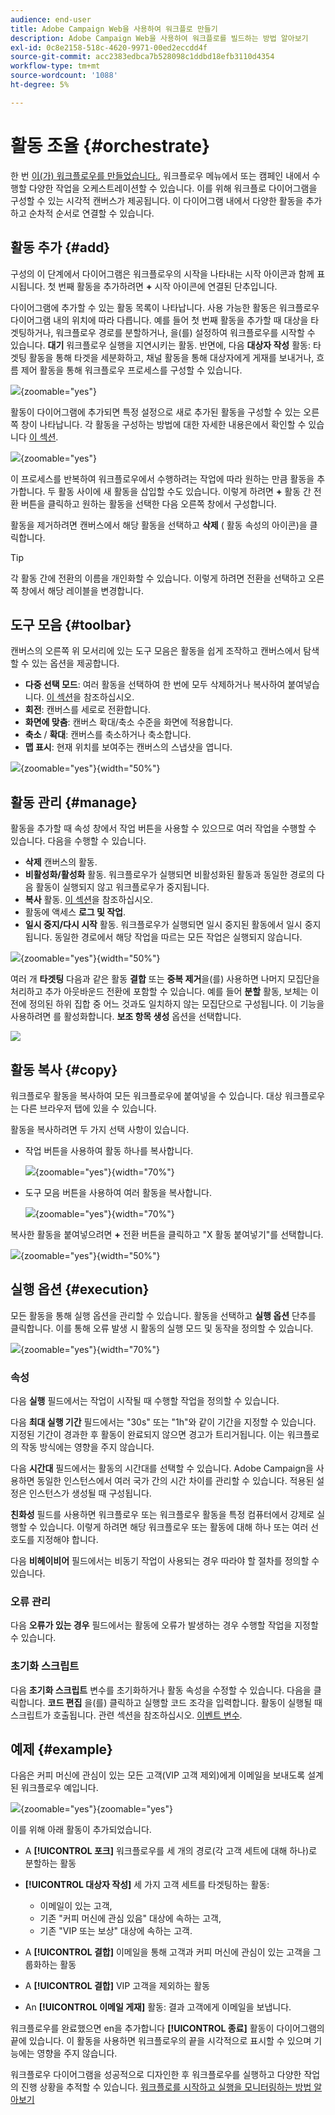 ```yaml
---
audience: end-user
title: Adobe Campaign Web을 사용하여 워크플로 만들기
description: Adobe Campaign Web을 사용하여 워크플로를 빌드하는 방법 알아보기
exl-id: 0c8e2158-518c-4620-9971-00ed2eccdd4f
source-git-commit: acc2383edbca7b528098c1ddbd18efb3110d4354
workflow-type: tm+mt
source-wordcount: '1088'
ht-degree: 5%

---
```


# 활동 조율 {#orchestrate}

한 번 [이(가) 워크플로우를 만들었습니다.](create-workflow.md), 워크플로우 메뉴에서 또는 캠페인 내에서 수행할 다양한 작업을 오케스트레이션할 수 있습니다. 이를 위해 워크플로 다이어그램을 구성할 수 있는 시각적 캔버스가 제공됩니다. 이 다이어그램 내에서 다양한 활동을 추가하고 순차적 순서로 연결할 수 있습니다.

## 활동 추가 {#add}

구성의 이 단계에서 다이어그램은 워크플로우의 시작을 나타내는 시작 아이콘과 함께 표시됩니다. 첫 번째 활동을 추가하려면 **+** 시작 아이콘에 연결된 단추입니다.

다이어그램에 추가할 수 있는 활동 목록이 나타납니다. 사용 가능한 활동은 워크플로우 다이어그램 내의 위치에 따라 다릅니다. 예를 들어 첫 번째 활동을 추가할 때 대상을 타겟팅하거나, 워크플로우 경로를 분할하거나, 을(를) 설정하여 워크플로우를 시작할 수 있습니다. **대기** 워크플로우 실행을 지연시키는 활동. 반면에, 다음 **대상자 작성** 활동: 타겟팅 활동을 통해 타겟을 세분화하고, 채널 활동을 통해 대상자에게 게재를 보내거나, 흐름 제어 활동을 통해 워크플로우 프로세스를 구성할 수 있습니다.

![](assets/workflow-start.png){zoomable=&quot;yes&quot;}

활동이 다이어그램에 추가되면 특정 설정으로 새로 추가된 활동을 구성할 수 있는 오른쪽 창이 나타납니다. 각 활동을 구성하는 방법에 대한 자세한 내용은에서 확인할 수 있습니다 [이 섹션](activities/about-activities.md).

![](assets/workflow-configure-activities.png){zoomable=&quot;yes&quot;}

이 프로세스를 반복하여 워크플로우에서 수행하려는 작업에 따라 원하는 만큼 활동을 추가합니다. 두 활동 사이에 새 활동을 삽입할 수도 있습니다. 이렇게 하려면 **+** 활동 간 전환 버튼을 클릭하고 원하는 활동을 선택한 다음 오른쪽 창에서 구성합니다.

활동을 제거하려면 캔버스에서 해당 활동을 선택하고 **삭제** ( 활동 속성의 아이콘)을 클릭합니다.

>[!TIP]
>
>각 활동 간에 전환의 이름을 개인화할 수 있습니다. 이렇게 하려면 전환을 선택하고 오른쪽 창에서 해당 레이블을 변경합니다.

## 도구 모음 {#toolbar}

캔버스의 오른쪽 위 모서리에 있는 도구 모음은 활동을 쉽게 조작하고 캔버스에서 탐색할 수 있는 옵션을 제공합니다.

* **다중 선택 모드**: 여러 활동을 선택하여 한 번에 모두 삭제하거나 복사하여 붙여넣습니다. [이 섹션](#copy)을 참조하십시오.
* **회전**: 캔버스를 세로로 전환합니다.
* **화면에 맞춤**: 캔버스 확대/축소 수준을 화면에 적용합니다.
* **축소** / **확대**: 캔버스를 축소하거나 축소합니다.
* **맵 표시**: 현재 위치를 보여주는 캔버스의 스냅샷을 엽니다.

![](assets/workflow-toolbar.png){zoomable=&quot;yes&quot;}{width="50%"}

## 활동 관리 {#manage}

활동을 추가할 때 속성 창에서 작업 버튼을 사용할 수 있으므로 여러 작업을 수행할 수 있습니다. 다음을 수행할 수 있습니다.

* **삭제** 캔버스의 활동.
* **비활성화/활성화** 활동. 워크플로우가 실행되면 비활성화된 활동과 동일한 경로의 다음 활동이 실행되지 않고 워크플로우가 중지됩니다.
* **복사** 활동. [이 섹션](#copy)을 참조하십시오.
* 활동에 액세스 **로그 및 작업**.
* **일시 중지/다시 시작** 활동. 워크플로우가 실행되면 일시 중지된 활동에서 일시 중지됩니다. 동일한 경로에서 해당 작업을 따르는 모든 작업은 실행되지 않습니다.

![](assets/activity-action.png){zoomable=&quot;yes&quot;}{width="50%"}

여러 개 **타겟팅** 다음과 같은 활동 **결합** 또는 **중복 제거**&#x200B;을(를) 사용하면 나머지 모집단을 처리하고 추가 아웃바운드 전환에 포함할 수 있습니다. 예를 들어 **분할** 활동, 보체는 이전에 정의된 하위 집합 중 어느 것과도 일치하지 않는 모집단으로 구성됩니다. 이 기능을 사용하려면 를 활성화합니다. **보조 항목 생성** 옵션을 선택합니다.

![](assets/workflow-split-complement.png)

## 활동 복사 {#copy}

워크플로우 활동을 복사하여 모든 워크플로우에 붙여넣을 수 있습니다. 대상 워크플로우는 다른 브라우저 탭에 있을 수 있습니다.

활동을 복사하려면 두 가지 선택 사항이 있습니다.

* 작업 버튼을 사용하여 활동 하나를 복사합니다.

  ![](assets/workflow-copy.png){zoomable=&quot;yes&quot;}{width="70%"}

* 도구 모음 버튼을 사용하여 여러 활동을 복사합니다.

  ![](assets/workflow-copy-2.png){zoomable=&quot;yes&quot;}{width="70%"}

복사한 활동을 붙여넣으려면 **+** 전환 버튼을 클릭하고 &quot;X 활동 붙여넣기&quot;를 선택합니다.

![](assets/workflow-copy-3.png){zoomable=&quot;yes&quot;}{width="50%"}

## 실행 옵션 {#execution}

모든 활동을 통해 실행 옵션을 관리할 수 있습니다. 활동을 선택하고 **실행 옵션** 단추를 클릭합니다. 이를 통해 오류 발생 시 활동의 실행 모드 및 동작을 정의할 수 있습니다.

![](assets/workflow-execution-options.png){zoomable=&quot;yes&quot;}{width="70%"}

### 속성

다음 **실행** 필드에서는 작업이 시작될 때 수행할 작업을 정의할 수 있습니다.

다음 **최대 실행 기간** 필드에서는 &quot;30s&quot; 또는 &quot;1h&quot;와 같이 기간을 지정할 수 있습니다. 지정된 기간이 경과한 후 활동이 완료되지 않으면 경고가 트리거됩니다. 이는 워크플로의 작동 방식에는 영향을 주지 않습니다.

다음 **시간대** 필드에서는 활동의 시간대를 선택할 수 있습니다. Adobe Campaign을 사용하면 동일한 인스턴스에서 여러 국가 간의 시간 차이를 관리할 수 있습니다. 적용된 설정은 인스턴스가 생성될 때 구성됩니다.

**친화성** 필드를 사용하면 워크플로우 또는 워크플로우 활동을 특정 컴퓨터에서 강제로 실행할 수 있습니다. 이렇게 하려면 해당 워크플로우 또는 활동에 대해 하나 또는 여러 선호도를 지정해야 합니다.

다음 **비헤이비어** 필드에서는 비동기 작업이 사용되는 경우 따라야 할 절차를 정의할 수 있습니다.

### 오류 관리

다음 **오류가 있는 경우** 필드에서는 활동에 오류가 발생하는 경우 수행할 작업을 지정할 수 있습니다.

### 초기화 스크립트

다음 **초기화 스크립트** 변수를 초기화하거나 활동 속성을 수정할 수 있습니다. 다음을 클릭합니다. **코드 편집** 을(를) 클릭하고 실행할 코드 조각을 입력합니다. 활동이 실행될 때 스크립트가 호출됩니다. 관련 섹션을 참조하십시오. [이벤트 변수](../workflows/event-variables.md).

## 예제 {#example}

다음은 커피 머신에 관심이 있는 모든 고객(VIP 고객 제외)에게 이메일을 보내도록 설계된 워크플로우 예입니다.

![](assets/workflow-example.png){zoomable=&quot;yes&quot;}{zoomable=&quot;yes&quot;}

이를 위해 아래 활동이 추가되었습니다.

* A **[!UICONTROL 포크]** 워크플로우를 세 개의 경로(각 고객 세트에 대해 하나)로 분할하는 활동
* **[!UICONTROL 대상자 작성]** 세 가지 고객 세트를 타겟팅하는 활동:

   * 이메일이 있는 고객,
   * 기존 &quot;커피 머신에 관심 있음&quot; 대상에 속하는 고객,
   * 기존 &quot;VIP 또는 보상&quot; 대상에 속하는 고객.

* A **[!UICONTROL 결합]** 이메일을 통해 고객과 커피 머신에 관심이 있는 고객을 그룹화하는 활동
* A **[!UICONTROL 결합]** VIP 고객을 제외하는 활동
* An **[!UICONTROL 이메일 게재]** 활동: 결과 고객에게 이메일을 보냅니다.

워크플로우를 완료했으면 en을 추가합니다 **[!UICONTROL 종료]** 활동이 다이어그램의 끝에 있습니다. 이 활동을 사용하면 워크플로우의 끝을 시각적으로 표시할 수 있으며 기능에는 영향을 주지 않습니다.

워크플로우 다이어그램을 성공적으로 디자인한 후 워크플로우를 실행하고 다양한 작업의 진행 상황을 추적할 수 있습니다. [워크플로를 시작하고 실행을 모니터링하는 방법 알아보기](start-monitor-workflows.md)
